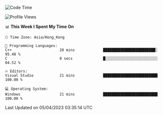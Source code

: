 <!--START_SECTION:waka-->
![Code Time](http://img.shields.io/badge/Code%20Time-41%20hrs%2026%20mins-blue)

![Profile Views](http://img.shields.io/badge/Profile%20Views-0-blue)

📊 **This Week I Spent My Time On** 

```text
🕑︎ Time Zone: Asia/Hong_Kong

💬 Programming Languages: 
C++                      20 mins             ████████████████████████░   95.48 % 
C                        0 secs              █░░░░░░░░░░░░░░░░░░░░░░░░   04.52 % 

🔥 Editors: 
Visual Studio            21 mins             █████████████████████████   100.00 % 

💻 Operating System: 
Windows                  21 mins             █████████████████████████   100.00 % 
```


 Last Updated on 05/04/2023 03:35:14 UTC
<!--END_SECTION:waka-->
